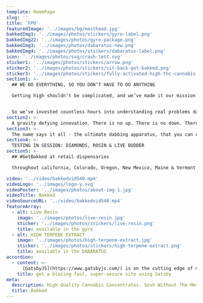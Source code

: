 ```yaml
---
template: HomePage
slug: ''
title: 'FPO'
featuredImage: '../images/bg/masthead.jpg'
bakkedImg1: '../images/photos/stickers/gyro-label.png'
bakkedImg22: '../images/photos/gyro-package.png'
bakkedImg3: '../images/photos/dabaratus-new.png'
bakkedImg4: '../images/photos/stickers/dabaratus-label.png'
icon: '../images/photos/svg/crash-test.svg'
sticker1: '../images/photos/stickers/arrow.png'
sticker2: '../images/photos/stickers/sit-back-get-bakked.png'
sticker3: '../images/photos/stickers/fully-activated-high-thc-cannabis.png'
section1: >-
  ## WE DO EVERYTHING, SO YOU DON’T HAVE TO DO ANYTHING

  Getting high shouldn’t be complicated, and we’ve made it our mission to make sure it's not. Dabbing provides a true to flower cannabis experience, with all the flavor & effects and none of the plant matter OR combustion - but the process can get complicated sometimes.


  So we’ve invested countless hours into understanding real problems dabbers have and finding solutions to them.
section2: >-
  A gravity defying innovation. There is no up. There is no down. There is no side-to-side. Only you and your dabs that won’t spill no matter what you do. Designed for weekend couch surfing, or whatever. Your pockets will thank you.
section3: >-
  The name says it all - the ultimate dabbing apparatus, that you can ooze anywhere. This swiss-army knife of dabbing that can be used to top a bowl, line a blunt, dress a joint or dab directly onto a nail. Just click, apply & cap to **#SeshWithoutTheMess**.
section4: >-
  TESTING IN SESSION: DIAMONDS, ROSIN & LIVE BUDDER
section5: >-
  ## #GetBakked at retail dispensaries

  throughout california, Colorado, Oregon, New Mexico, Maine & Vermont.

video: '../video/bakkedvid540.mp4'
videoLogo: '../images/logo-y.svg'
videoPoster: '../images/photos/about-img-1.jpg'
videoTitle: Bakked
videoSourceURL: '../video/bakkedvid540.mp4'
featureArray:
  - alt: Live Resin
    image: '../images/photos/live-resin.jpg'
    sticker: '../images/photos/stickers/live-resin.png'
    title: available in the gyro
  - alt: HIGH TERPENE EXTRACT
    image: '../images/photos/high-terpene-extract.jpg'
    sticker: '../images/photos/stickers/high-terpene-extract.png'
    title: available in the DABARATUS
accordion:
  - content: >-
      [GatsbyJS](https://www.gatsbyjs.com/) is on the cutting edge of modern website frameworks, with performance & security of utmost importance. Deliver a better experience to your customers with a blazing fast site.
    title: get a blazing fast, super-secure site using Gatsby
meta:
  description: High Quality Cannabis Concentrates. Sesh Without The Mess.
  title: Bakked
---
```

